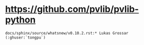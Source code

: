 # https://github.com/pvlib/pvlib-python

```console
docs/sphinx/source/whatsnew/v0.10.2.rst:* Lukas Grossar (:ghuser:`tongpu`)

```
